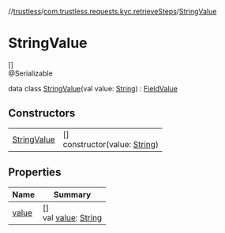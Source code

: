 //[trustless](../../../index.md)/[com.trustless.requests.kyc.retrieveSteps](../index.md)/[StringValue](index.md)

# StringValue

[]\
@Serializable

data class [StringValue](index.md)(val value: [String](https://kotlinlang.org/api/latest/jvm/stdlib/kotlin/-string/index.html)) : [FieldValue](../-field-value/index.md)

## Constructors

| | |
|---|---|
| [StringValue](-string-value.md) | []<br>constructor(value: [String](https://kotlinlang.org/api/latest/jvm/stdlib/kotlin/-string/index.html)) |

## Properties

| Name | Summary |
|---|---|
| [value](value.md) | []<br>val [value](value.md): [String](https://kotlinlang.org/api/latest/jvm/stdlib/kotlin/-string/index.html) |

